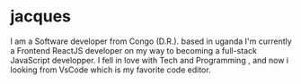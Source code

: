 # jacques
I am a Software developer  from Congo (D.R.). based in uganda I'm currently a Frontend ReactJS developer on my way to becoming a full-stack JavaScript developper. I fell in love with Tech and Programming , and now i looking from VsCode which is  my favorite code editor.
